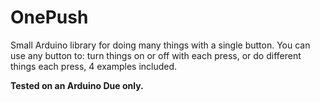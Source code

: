 # OnePush

Small Arduino library for doing many things with a single button. You can use any button to: turn things on or off with each press, or do different things each press, 4 examples included.

**Tested on an Arduino Due only.**
